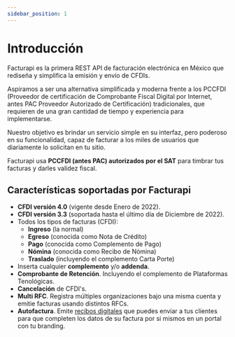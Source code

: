 ```yaml
---
sidebar_position: 1
---
```


# Introducción

Facturapi es la primera REST API de facturación electrónica en México que rediseña y simplifica la emisión y envío de CFDIs.

Aspiramos a ser una alternativa simplificada y moderna frente a los PCCFDI (Proveedor de certificación de Comprobante Fiscal Digital por Internet, antes PAC Proveedor Autorizado de Certificación) tradicionales, que requieren de una gran cantidad de tiempo y experiencia para implementarse.

Nuestro objetivo es brindar un servicio simple en su interfaz, pero poderoso en su funcionalidad, capaz de facturar a los miles de usuarios que diariamente lo solicitan en tu sitio.

Facturapi usa **PCCFDI (antes PAC) autorizados por el SAT** para timbrar tus facturas y darles validez fiscal.

## Características soportadas por Facturapi

- **CFDI versión 4.0** (vigente desde Enero de 2022).
- **CFDI versión 3.3** (soportada hasta el último día de Diciembre de 2022).
- Todos los tipos de facturas (CFDI):
  - **Ingreso** (la normal)
  - **Egreso** (conocida como Nota de Crédito)
  - **Pago** (conocida como Complemento de Pago)
  - **Nómina** (conocida como Recibo de Nómina)
  - **Traslado** (incluyendo el complemento Carta Porte)
- Inserta cualquier **complemento** y/o **addenda**.
- **Comprobante de Retención**. Incluyendo el complemento de Plataformas Tenológicas.
- **Cancelación** de CFDI's.
- **Multi RFC**. Registra múltiples organizaciones bajo una misma cuenta y emitie facturas usando distintos RFCs.
- **Autofactura**. Emite [recibos digitales](/docs/guides/receipts/) que puedes enviar a tus clientes para que completen los datos de su factura por si mismos en un portal con tu branding.

